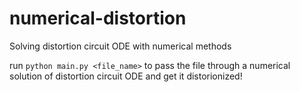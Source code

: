 # numerical-distortion
Solving distortion circuit ODE with numerical methods

run 
`python main.py <file_name>`
to pass the file through a numerical solution of distortion circuit ODE and get it distorionized! 
